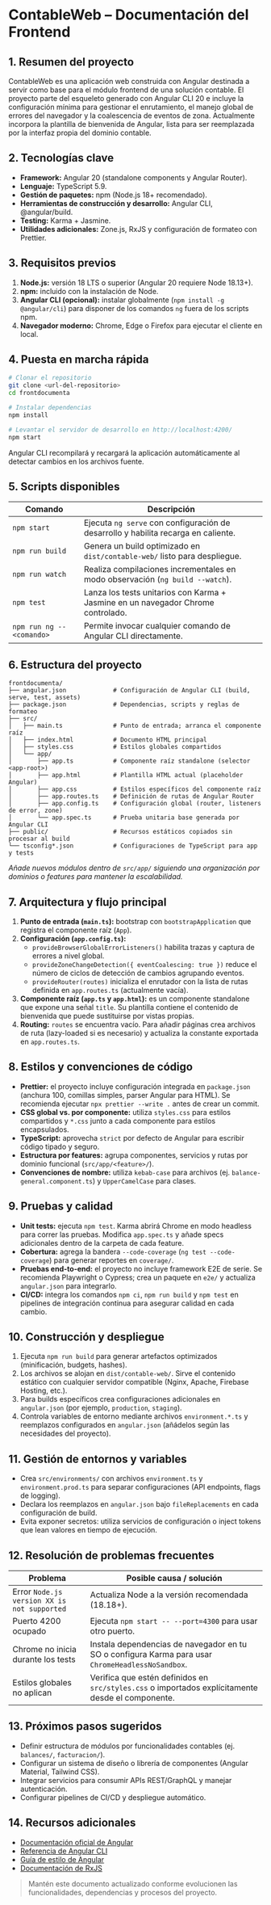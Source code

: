 # ContableWeb – Documentación del Frontend

## 1. Resumen del proyecto
ContableWeb es una aplicación web construida con Angular destinada a servir como base para el módulo frontend de una solución contable. El proyecto parte del esqueleto generado con Angular CLI 20 e incluye la configuración mínima para gestionar el enrutamiento, el manejo global de errores del navegador y la coalescencia de eventos de zona. Actualmente incorpora la plantilla de bienvenida de Angular, lista para ser reemplazada por la interfaz propia del dominio contable.

## 2. Tecnologías clave
- **Framework:** Angular 20 (standalone components y Angular Router).
- **Lenguaje:** TypeScript 5.9.
- **Gestión de paquetes:** npm (Node.js 18+ recomendado).
- **Herramientas de construcción y desarrollo:** Angular CLI, @angular/build.
- **Testing:** Karma + Jasmine.
- **Utilidades adicionales:** Zone.js, RxJS y configuración de formateo con Prettier.

## 3. Requisitos previos
1. **Node.js:** versión 18 LTS o superior (Angular 20 requiere Node 18.13+).
2. **npm:** incluido con la instalación de Node.
3. **Angular CLI (opcional):** instalar globalmente (`npm install -g @angular/cli`) para disponer de los comandos `ng` fuera de los scripts npm.
4. **Navegador moderno:** Chrome, Edge o Firefox para ejecutar el cliente en local.

## 4. Puesta en marcha rápida
```bash
# Clonar el repositorio
git clone <url-del-repositorio>
cd frontdocumenta

# Instalar dependencias
npm install

# Levantar el servidor de desarrollo en http://localhost:4200/
npm start
```
Angular CLI recompilará y recargará la aplicación automáticamente al detectar cambios en los archivos fuente.

## 5. Scripts disponibles
| Comando | Descripción |
| --- | --- |
| `npm start` | Ejecuta `ng serve` con configuración de desarrollo y habilita recarga en caliente. |
| `npm run build` | Genera un build optimizado en `dist/contable-web/` listo para despliegue. |
| `npm run watch` | Realiza compilaciones incrementales en modo observación (`ng build --watch`). |
| `npm test` | Lanza los tests unitarios con Karma + Jasmine en un navegador Chrome controlado. |
| `npm run ng -- <comando>` | Permite invocar cualquier comando de Angular CLI directamente. |

## 6. Estructura del proyecto
```
frontdocumenta/
├── angular.json             # Configuración de Angular CLI (build, serve, test, assets)
├── package.json             # Dependencias, scripts y reglas de formateo
├── src/
│   ├── main.ts              # Punto de entrada; arranca el componente raíz
│   ├── index.html           # Documento HTML principal
│   ├── styles.css           # Estilos globales compartidos
│   └── app/
│       ├── app.ts           # Componente raíz standalone (selector <app-root>)
│       ├── app.html         # Plantilla HTML actual (placeholder Angular)
│       ├── app.css          # Estilos específicos del componente raíz
│       ├── app.routes.ts    # Definición de rutas de Angular Router
│       ├── app.config.ts    # Configuración global (router, listeners de error, zone)
│       └── app.spec.ts      # Prueba unitaria base generada por Angular CLI
├── public/                  # Recursos estáticos copiados sin procesar al build
└── tsconfig*.json           # Configuraciones de TypeScript para app y tests
```
_Añade nuevos módulos dentro de `src/app/` siguiendo una organización por dominios o features para mantener la escalabilidad._

## 7. Arquitectura y flujo principal
1. **Punto de entrada (`main.ts`):** bootstrap con `bootstrapApplication` que registra el componente raíz (`App`).
2. **Configuración (`app.config.ts`):**
   - `provideBrowserGlobalErrorListeners()` habilita trazas y captura de errores a nivel global.
   - `provideZoneChangeDetection({ eventCoalescing: true })` reduce el número de ciclos de detección de cambios agrupando eventos.
   - `provideRouter(routes)` inicializa el enrutador con la lista de rutas definida en `app.routes.ts` (actualmente vacía).
3. **Componente raíz (`app.ts` y `app.html`):** es un componente standalone que expone una señal `title`. Su plantilla contiene el contenido de bienvenida que puede sustituirse por vistas propias.
4. **Routing:** `routes` se encuentra vacío. Para añadir páginas crea archivos de ruta (lazy-loaded si es necesario) y actualiza la constante exportada en `app.routes.ts`.

## 8. Estilos y convenciones de código
- **Prettier:** el proyecto incluye configuración integrada en `package.json` (anchura 100, comillas simples, parser Angular para HTML). Se recomienda ejecutar `npx prettier --write .` antes de crear un commit.
- **CSS global vs. por componente:** utiliza `styles.css` para estilos compartidos y `*.css` junto a cada componente para estilos encapsulados.
- **TypeScript:** aprovecha `strict` por defecto de Angular para escribir código tipado y seguro.
- **Estructura por features:** agrupa componentes, servicios y rutas por dominio funcional (`src/app/<feature>/`).
- **Convenciones de nombre:** utiliza `kebab-case` para archivos (ej. `balance-general.component.ts`) y `UpperCamelCase` para clases.

## 9. Pruebas y calidad
- **Unit tests:** ejecuta `npm test`. Karma abrirá Chrome en modo headless para correr las pruebas. Modifica `app.spec.ts` y añade specs adicionales dentro de la carpeta de cada feature.
- **Cobertura:** agrega la bandera `--code-coverage` (`ng test --code-coverage`) para generar reportes en `coverage/`.
- **Pruebas end-to-end:** el proyecto no incluye framework E2E de serie. Se recomienda Playwright o Cypress; crea un paquete en `e2e/` y actualiza `angular.json` para integrarlo.
- **CI/CD:** integra los comandos `npm ci`, `npm run build` y `npm test` en pipelines de integración continua para asegurar calidad en cada cambio.

## 10. Construcción y despliegue
1. Ejecuta `npm run build` para generar artefactos optimizados (minificación, budgets, hashes).
2. Los archivos se alojan en `dist/contable-web/`. Sirve el contenido estático con cualquier servidor compatible (Nginx, Apache, Firebase Hosting, etc.).
3. Para builds específicos crea configuraciones adicionales en `angular.json` (por ejemplo, `production`, `staging`).
4. Controla variables de entorno mediante archivos `environment.*.ts` y reemplazos configurados en `angular.json` (añádelos según las necesidades del proyecto).

## 11. Gestión de entornos y variables
- Crea `src/environments/` con archivos `environment.ts` y `environment.prod.ts` para separar configuraciones (API endpoints, flags de logging).
- Declara los reemplazos en `angular.json` bajo `fileReplacements` en cada configuración de build.
- Evita exponer secretos: utiliza servicios de configuración o inject tokens que lean valores en tiempo de ejecución.

## 12. Resolución de problemas frecuentes
| Problema | Posible causa / solución |
| --- | --- |
| Error `Node.js version XX is not supported` | Actualiza Node a la versión recomendada (18.18+). |
| Puerto 4200 ocupado | Ejecuta `npm start -- --port=4300` para usar otro puerto. |
| Chrome no inicia durante los tests | Instala dependencias de navegador en tu SO o configura Karma para usar `ChromeHeadlessNoSandbox`. |
| Estilos globales no aplican | Verifica que estén definidos en `src/styles.css` o importados explícitamente desde el componente. |

## 13. Próximos pasos sugeridos
- Definir estructura de módulos por funcionalidades contables (ej. `balances/`, `facturacion/`).
- Configurar un sistema de diseño o librería de componentes (Angular Material, Tailwind CSS).
- Integrar servicios para consumir APIs REST/GraphQL y manejar autenticación.
- Configurar pipelines de CI/CD y despliegue automático.

## 14. Recursos adicionales
- [Documentación oficial de Angular](https://angular.dev/)
- [Referencia de Angular CLI](https://angular.dev/tools/cli)
- [Guía de estilo de Angular](https://angular.dev/style-guide)
- [Documentación de RxJS](https://rxjs.dev/)

> Mantén este documento actualizado conforme evolucionen las funcionalidades, dependencias y procesos del proyecto.
